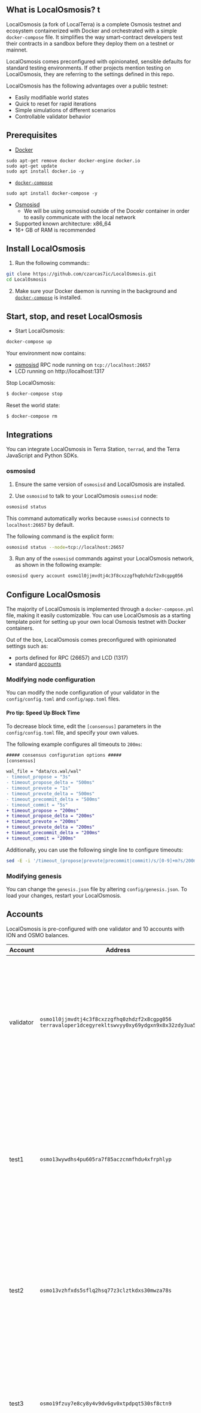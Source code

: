 ## What is LocalOsmosis? t

LocalOsmosis (a fork of LocalTerra) is a complete Osmosis testnet and ecosystem containerized with Docker and orchestrated with a simple `docker-compose` file. It simplifies the way smart-contract developers test their contracts in a sandbox before they deploy them on a testnet or mainnet.

LocalOsmosis comes preconfigured with opinionated, sensible defaults for standard testing environments. If other projects mention testing on LocalOsmosis, they are referring to the settings defined in this repo.

LocalOsmosis has the following advantages over a public testnet:

- Easily modifiable world states
- Quick to reset for rapid iterations
- Simple simulations of different scenarios
- Controllable validator behavior

## Prerequisites

- [Docker](https://www.docker.com/)
```
sudo apt-get remove docker docker-engine docker.io
sudo apt-get update
sudo apt install docker.io -y
```
- [`docker-compose`](https://github.com/docker/compose)
```
sudo apt install docker-compose -y
```
- [Osmosisd](https://get.osmosis.zone)
  * We will be using osmosisd outside of the Docekr container in order to easily communicate with the local network
- Supported known architecture: x86_64
- 16+ GB of RAM is recommended

## Install LocalOsmosis

1. Run the following commands::

```sh
git clone https://github.com/czarcas7ic/LocalOsmosis.git
cd LocalOsmosis
```

2. Make sure your Docker daemon is running in the background and [`docker-compose`](https://github.com/docker/compose) is installed.

## Start, stop, and reset LocalOsmosis

- Start LocalOsmosis:

```sh
docker-compose up
```

Your environment now contains:

- [osmosisd](http://github.com/osmosis-labs/osmosis) RPC node running on `tcp://localhost:26657`
- LCD running on http://localhost:1317


Stop LocalOsmosis:

```sh
$ docker-compose stop
```

Reset the world state:

```sh
$ docker-compose rm
```

## Integrations

You can integrate LocalOsmosis in Terra Station, `terrad`, and the Terra JavaScript and Python SDKs.

### osmosisd

1. Ensure the same version of `osmosisd` and LocalOsmosis are installed.

2. Use `osmosisd` to talk to your LocalOsmosis `osmosisd` node:

```sh
osmosisd status
```

This command automatically works because `osmosisd` connects to `localhost:26657` by default.

The following command is the explicit form:
```sh
osmosisd status --node=tcp://localhost:26657
```

3. Run any of the `osmosisd` commands against your LocalOsmosis network, as shown in the following example:

```sh
osmosisd query account osmo1l0jjmvdtj4c3f8cxzzgfhq0zhdzf2x8cgpg056
```

## Configure LocalOsmosis

The majority of LocalOsmosis is implemented through a `docker-compose.yml` file, making it easily customizable. You can use LocalOsmosis as a starting template point for setting up your own local Osmosis testnet with Docker containers.

Out of the box, LocalOsmosis comes preconfigured with opinionated settings such as:

- ports defined for RPC (26657) and LCD (1317)
- standard [accounts](#accounts)

### Modifying node configuration

You can modify the node configuration of your validator in the `config/config.toml` and `config/app.toml` files.

#### Pro tip: Speed Up Block Time

To decrease block time, edit the `[consensus]` parameters in the `config/config.toml` file, and specify your own values.

The following example configures all timeouts to `200ms`:

```diff
##### consensus configuration options #####
[consensus]

wal_file = "data/cs.wal/wal"
- timeout_propose = "3s"
- timeout_propose_delta = "500ms"
- timeout_prevote = "1s"
- timeout_prevote_delta = "500ms"
- timeout_precommit_delta = "500ms"
- timeout_commit = "5s"
+ timeout_propose = "200ms"
+ timeout_propose_delta = "200ms"
+ timeout_prevote = "200ms"
+ timeout_prevote_delta = "200ms"
+ timeout_precommit_delta = "200ms"
+ timeout_commit = "200ms"
```

Additionally, you can use the following single line to configure timeouts:

```sh
sed -E -i '/timeout_(propose|prevote|precommit|commit)/s/[0-9]+m?s/200ms/' config/config.toml
```

### Modifying genesis

You can change the `genesis.json` file by altering `config/genesis.json`. To load your changes, restart your LocalOsmosis.

## Accounts

LocalOsmosis is pre-configured with one validator and 10 accounts with ION and OSMO balances.

| Account   | Address                                                                                                  | Mnemonic                                                                                                                                                                   |
| --------- | -------------------------------------------------------------------------------------------------------- | -------------------------------------------------------------------------------------------------------------------------------------------------------------------------- |
| validator | `osmo1l0jjmvdtj4c3f8cxzzgfhq0zhdzf2x8cgpg056`<br/>`terravaloper1dcegyrekltswvyy0xy69ydgxn9x8x32zdy3ua5` | `artefact coral banana cereal split tower produce topple grow tennis juice fiber health easy song vessel uncover online cycle team struggle pattern spider tomorrow`                    |
| test1     | `osmo13wywdhs4pu605ra7f85aczcnmfhdu4xfrphlyp`                                                           | `salad lecture coach machine enough suffer cost nut gaze clever dismiss castle sustain armed display scheme forget gasp mutual alarm miracle online tomato nature`                       |
| test2     | `osmo13vzhfxds5sflq2hsq77z3clztkdxs30mwza78s`                                                           | `multiply panel hole remind flush chapter scan true one fancy cable combine venture wagon nose fatal there toast middle prison lumber tail empower current`              |
| test3     | `osmo19fzuy7e8cy8y4v9dv6gv0xtpdpqt530sf8ctn9`                                                           | `caught dad suit staff come pause trigger bleak economy ostrich food crawl taxi wrong day damage alpha deer humble fault debate they excite scrub`        |
| test4     | `osmo12jlcxnyh0gxjtvy4cdxlwqggw39w5dhg7wq8gh`                                                           | `flavor receive field puppy mesh tired tone long venture bright truck detail goose they fan slush cram fix gold hire midnight cannon kiwi quit` |
| test5     | `osmo1gp5yl0x8dcj42xmx7hyjp7j5fwe788ht4keanc`                                                           | `require lemon mechanic forward team maid kiss escape combine wrist resource jealous spring police couple design fork era lunar crunch resist differ size lounge`        |
| test6     | `osmo1hrt9t9wc7q6htgq3xhss4g9txxn9mchgd5jf0c`                                                           | `churn long tragic robust under surprise eyebrow whale guilt aerobic bronze again tank cash runway lucky resemble tobacco idea turn ice express churn acoustic`                  |
| test7     | `osmo1axxc8sswmvwd5q3hgq6upz9dejj8qadsgw5g53`                                                           | `miss middle hover receive weather roof swap lava luxury cloud focus stadium wage hover all purity omit flush message lend fiscal choose rug simple`                       |
| test8     | `osmo1hguhwtag9tfsva0n2ejugkhm48txu20eql882z`                                                           | `april current put adjust point move moment soap hood sun flavor hurdle venue mushroom acquire squeeze win coffee draft urge path roast flame close`                 |
| test9     | `osmo1g44fj3swmf3muzh8rd72ffr7pqld8jasu2fmc7`                                                           | `average walnut harbor fan arrive culture area night quote wrong magnet depend scene merit blast result paddle original version prefer ice ecology across trigger`       |
| test10    | `osmo1etkjkyrknvue3w6mlv76c6dhm3e00q5xvz5p4c`                                                           | `control print cruise room rocket excuse lawsuit sniff awake valley achieve cement casino arm produce rubber panda online van loyal myth chaos enact aspect`     |
